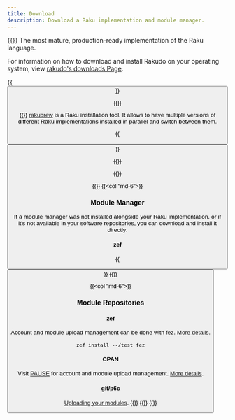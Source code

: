 ```yaml
---
title: Download
description: Download a Raku implementation and module manager.
---
```


{{<fullsection id="Rakudo" heading="Rakudo">}}
The most mature, production-ready implementation of the Raku language.

For information on how to download and install Rakudo on your operating system, view [rakudo's downloads Page](https://rakudo.org/downloads).

{{<button href="https://rakudo.org/downloads" type="btn-secondary" name="Download Rakudo">}}

{{</fullsection>}}

{{<fullsection id="Rakubrew" heading="Rakubrew">}}
[rakubrew](https://rakubrew.org/) is a Raku installation
tool. It allows to have multiple versions of different Raku implementations
installed in parallel and switch between them.

{{<button href="https://rakubrew.org/" type="btn-secondary" name="Download Rakubrew">}}

{{</fullsection>}}

{{<fullsection id="Ecosystem" heading="Ecosystem">}}

{{<row>}}
{{<col "md-6">}}
### Module Manager
If a module manager was not installed alongside your Raku implementation, or if it's not available in your software repositories, you can download and install it directly:

#### zef
{{<button href="https://github.com/ugexe/zef#installation" type="btn-secondary" name="Download zef">}}
{{</col>}}

{{<col "md-6">}}
### Module Repositories
#### zef
Account and module upload management can be done with [fez](https://github.com/tony-o/raku-fez).
[More details](https://docs.raku.org/language/modules#Upload_your_module_to_zef_ecosystem).

```fish
zef install --/test fez
```

#### CPAN
Visit [PAUSE](https://pause.perl.org/pause/query) for account and module upload management. [More details](https://docs.raku.org/language/modules#Upload_your_module_to_CPAN).
#### git/p6c
[Uploading your modules](https://docs.raku.org/language/modules#Upload_your_module_to_p6c).
{{</col>}}
{{</row>}}
{{</fullsection>}}
